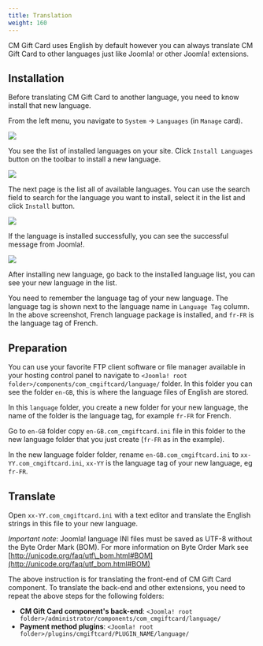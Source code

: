 ```yaml
---
title: Translation
weight: 160 
---
```

CM Gift Card uses English by default however you can always translate CM Gift Card to other languages just like Joomla! or other Joomla! extensions.

## Installation

Before translating CM Gift Card to another language, you need to know install that new language.

From the left menu, you navigate to `System` -> `Languages` (in `Manage` card).

![](/images/translation_01.jpg)

You see the list of installed languages on your site. Click `Install Languages` button on the toolbar to install a new language.

![](/images/translation_02.jpg)

The next page is the list all of available languages. You can use the search field to search for the language you want to install, select it in the list and click `Install` button.

![](/images/translation_03.jpg)

If the language is installed successfully, you can see the successful message from Joomla!.

![](/images/translation_04.jpg)

After installing new language, go back to the installed language list, you can see your new language in the list.

You need to remember the language tag of your new language. The language tag is shown next to the language name in `Language Tag` column. In the above screenshot, French language package is installed, and `fr-FR` is the language tag of French.

## Preparation

You can use your favorite FTP client software or file manager available in your hosting control panel to navigate to `<Joomla! root folder>/components/com_cmgiftcard/language/` folder. In this folder you can see the folder `en-GB`, this is where the language files of English are stored.

In this `language` folder, you create a new folder for your new language, the name of the folder is the language tag, for example `fr-FR` for French.

Go to `en-GB` folder copy `en-GB.com_cmgiftcard.ini` file in this folder to the new language folder that you just create (`fr-FR` as in the example).

In the new language folder folder, rename `en-GB.com_cmgiftcard.ini` to `xx-YY.com_cmgiftcard.ini`, `xx-YY` is the language tag of your new language, eg `fr-FR`.

## Translate

Open `xx-YY.com_cmgiftcard.ini` with a text editor and translate the English strings in this file to your new language.

_Important note_: Joomla! language INI files must be saved as UTF-8 without the Byte Order Mark (BOM). For more information on Byte Order Mark see [http://unicode.org/faq/utf\_bom.html#BOM](http://unicode.org/faq/utf_bom.html#BOM)

The above instruction is for translating the front-end of CM Gift Card component. To translate the back-end and other extensions, you need to repeat the above steps for the following folders:

* **CM Gift Card component's back-end**: `<Joomla! root folder>/administrator/components/com_cmgiftcard/language/`
* **Payment method plugins**: `<Joomla! root folder>/plugins/cmgiftcard/PLUGIN_NAME/language/`